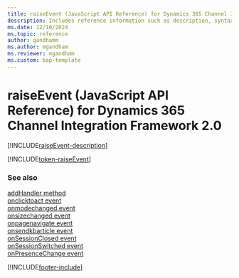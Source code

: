 ```yaml
---
title: raiseEvent (JavaScript API Reference) for Dynamics 365 Channel Integration Framework 2.0 
description: Includes reference information such as description, syntax, and parameters for the raiseEvent method in JavaScript API Reference for Dynamics 365 Channel Integration Framework 2.0. 
ms.date: 12/10/2024
ms.topic: reference
author: gandhamm
ms.author: mgandham
ms.reviewer: mgandham
ms.custom: bap-template 
---
```


# raiseEvent (JavaScript API Reference) for Dynamics 365 Channel Integration Framework 2.0

[!INCLUDE[raiseEvent-description](../../../../v1/develop/reference/microsoft-ciframework/Includes/raiseEvent-description.md)]

[!INCLUDE[token-raiseEvent](../../../../shared/token-raiseEvent.md)]


### See also

[addHandler method](../../../../v1/develop/reference/microsoft-ciframework/addHandler.md)  
[onclicktoact event](../events/onclicktoact.md)  
[onmodechanged event](../events/onmodechanged.md)  
[onsizechanged event](../events/onsizechanged.md)  
[onpagenavigate event](../events/onpagenavigate.md)  
[onsendkbarticle event](../events/onsendkbarticle.md)  
[onSessionClosed event](../events/onSessionClosed.md)  
[onSessionSwitched event](../events/onSessionSwitched.md)  
[onPresenceChange event](../events/onPresenceChange.md)  

[!INCLUDE[footer-include](../../../../../includes/footer-banner.md)]
